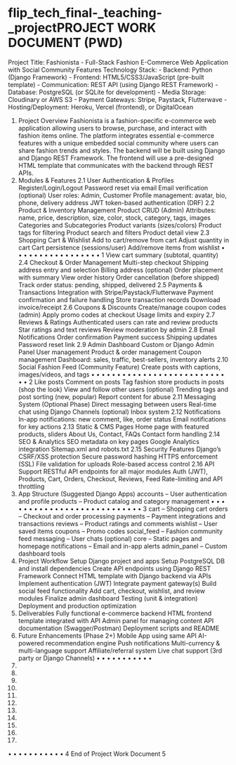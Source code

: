 # flip_tech_final-_teaching-_projectPROJECT WORK DOCUMENT (PWD)
Project Title: Fashionista - Full-Stack Fashion E-Commerce Web Application with Social Community Features
Technology Stack: - Backend: Python (Django Framework) - Frontend: HTML5/CSS3/JavaScript (pre-built
template) - Communication: REST API (using Django REST Framework) - Database: PostgreSQL (or SQLite
for development) - Media Storage: Cloudinary or AWS S3 - Payment Gateways: Stripe, Paystack,
Flutterwave - Hosting/Deployment: Heroku, Vercel (frontend), or DigitalOcean
1. Project Overview
Fashionista is a fashion-specific e-commerce web application allowing users to browse, purchase, and
interact with fashion items online. The platform integrates essential e-commerce features with a unique
embedded social community where users can share fashion trends and styles.
The backend will be built using Django and Django REST Framework. The frontend will use a pre-designed
HTML template that communicates with the backend through REST APIs.
2. Modules & Features
2.1 User Authentication & Profiles
Register/Login/Logout
Password reset via email
Email verification (optional)
User roles: Admin, Customer
Profile management: avatar, bio, phone, delivery address
JWT token-based authentication (DRF)
2.2 Product & Inventory Management
Product CRUD (Admin)
Attributes: name, price, description, size, color, stock, category, tags, images
Categories and Subcategories
Product variants (sizes/colors)
Product tags for filtering
Product search and filters
Product detail view
2.3 Shopping Cart & Wishlist
Add to cart/remove from cart
Adjust quantity in cart
Cart persistence (sessions/user)
Add/remove items from wishlist
• 
• 
• 
• 
• 
• 
• 
• 
• 
• 
• 
• 
• 
• 
• 
• 
• 
1
View cart summary (subtotal, quantity)
2.4 Checkout & Order Management
Multi-step checkout
Shipping address entry and selection
Billing address (optional)
Order placement with summary
View order history
Order cancellation (before shipped)
Track order status: pending, shipped, delivered
2.5 Payments & Transactions
Integration with Stripe/Paystack/Flutterwave
Payment confirmation and failure handling
Store transaction records
Download invoice/receipt
2.6 Coupons & Discounts
Create/manage coupon codes (admin)
Apply promo codes at checkout
Usage limits and expiry
2.7 Reviews & Ratings
Authenticated users can rate and review products
Star ratings and text reviews
Review moderation by admin
2.8 Email Notifications
Order confirmation
Payment success
Shipping updates
Password reset link
2.9 Admin Dashboard
Custom or Django Admin Panel
User management
Product & order management
Coupon management
Dashboard: sales, traffic, best-sellers, inventory alerts
2.10 Social Fashion Feed (Community Feature)
Create posts with captions, images/videos, and tags
• 
• 
• 
• 
• 
• 
• 
• 
• 
• 
• 
• 
• 
• 
• 
• 
• 
• 
• 
• 
• 
• 
• 
• 
• 
• 
• 
• 
2
Like posts
Comment on posts
Tag fashion store products in posts (shop the look)
View and follow other users (optional)
Trending tags and post sorting (new, popular)
Report content for abuse
2.11 Messaging System (Optional Phase)
Direct messaging between users
Real-time chat using Django Channels (optional)
Inbox system
2.12 Notifications
In-app notifications: new comment, like, order status
Email notifications for key actions
2.13 Static & CMS Pages
Home page with featured products, sliders
About Us, Contact, FAQs
Contact form handling
2.14 SEO & Analytics
SEO metadata on key pages
Google Analytics integration
Sitemap.xml and robots.txt
2.15 Security Features
Django’s CSRF/XSS protection
Secure password hashing
HTTPS enforcement (SSL)
File validation for uploads
Role-based access control
2.16 API Support
RESTful API endpoints for all major modules
Auth (JWT), Products, Cart, Orders, Checkout, Reviews, Feed
Rate-limiting and API throttling
3. App Structure (Suggested Django Apps)
accounts – User authentication and profile
products – Product catalog and category management
• 
• 
• 
• 
• 
• 
• 
• 
• 
• 
• 
• 
• 
• 
• 
• 
• 
• 
• 
• 
• 
• 
• 
• 
• 
• 
• 
3
cart – Shopping cart
orders – Checkout and order processing
payments – Payment integrations and transactions
reviews – Product ratings and comments
wishlist – User saved items
coupons – Promo codes
social_feed – Fashion community feed
messaging – User chats (optional)
core – Static pages and homepage
notifications – Email and in-app alerts
admin_panel – Custom dashboard tools
4. Project Workflow
Setup Django project and apps
Setup PostgreSQL DB and install dependencies
Create API endpoints using Django REST Framework
Connect HTML template with Django backend via APIs
Implement authentication (JWT)
Integrate payment gateway(s)
Build social feed functionality
Add cart, checkout, wishlist, and review modules
Finalize admin dashboard
Testing (unit & integration)
Deployment and production optimization
5. Deliverables
Fully functional e-commerce backend
HTML frontend template integrated with API
Admin panel for managing content
API documentation (Swagger/Postman)
Deployment scripts and README
6. Future Enhancements (Phase 2+)
Mobile App using same API
AI-powered recommendation engine
Push notifications
Multi-currency & multi-language support
Affiliate/referral system
Live chat support (3rd party or Django Channels)
• 
• 
• 
• 
• 
• 
• 
• 
• 
• 
• 
1. 
2. 
3. 
4. 
5. 
6. 
7. 
8. 
9. 
10. 
11. 
• 
• 
• 
• 
• 
• 
• 
• 
• 
• 
• 
4
End of Project Work Document
5